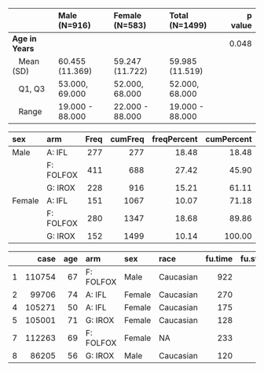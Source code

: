 




|                            |Male (N=916)    |Female (N=583)  |Total (N=1499)  | p value|
|:---------------------------|:---------------|:---------------|:---------------|-------:|
|**Age in Years**            |                |                |                |   0.048|
|&nbsp;&nbsp;&nbsp;Mean (SD) |60.455 (11.369) |59.247 (11.722) |59.985 (11.519) |        |
|&nbsp;&nbsp;&nbsp;Q1, Q3    |53.000, 69.000  |52.000, 68.000  |52.000, 68.000  |        |
|&nbsp;&nbsp;&nbsp;Range     |19.000 - 88.000 |22.000 - 88.000 |19.000 - 88.000 |        |





|sex    |arm       | Freq| cumFreq| freqPercent| cumPercent|
|:------|:---------|----:|-------:|-----------:|----------:|
|Male   |A: IFL    |  277|     277|       18.48|      18.48|
|       |F: FOLFOX |  411|     688|       27.42|      45.90|
|       |G: IROX   |  228|     916|       15.21|      61.11|
|Female |A: IFL    |  151|    1067|       10.07|      71.18|
|       |F: FOLFOX |  280|    1347|       18.68|      89.86|
|       |G: IROX   |  152|    1499|       10.14|     100.00|





|   |   case| age|arm       |sex    |race      | fu.time| fu.stat| ps|  hgb|      bmi| alk.phos| ast| mdquality.s|age.ord |
|:--|------:|---:|:---------|:------|:---------|-------:|-------:|--:|----:|--------:|--------:|---:|-----------:|:-------|
|1  | 110754|  67|F: FOLFOX |Male   |Caucasian |     922|       2|  0| 11.5| 25.09861|      160|  35|          NA|60-69   |
|2  |  99706|  74|A: IFL    |Female |Caucasian |     270|       2|  1| 10.7| 19.49786|      290|  52|           1|70-79   |
|4  | 105271|  50|A: IFL    |Female |Caucasian |     175|       2|  1| 11.1|       NA|      700| 100|           1|40-49   |
|5  | 105001|  71|G: IROX   |Female |Caucasian |     128|       2|  1| 12.6| 29.42922|      771|  68|           1|70-79   |
|7  | 112263|  69|F: FOLFOX |Female |NA        |     233|       2|  0| 13.0| 26.35352|      350|  35|          NA|60-69   |
|8  |  86205|  56|G: IROX   |Male   |Caucasian |     120|       2|  0| 10.2| 19.03673|      569|  27|           1|50-59   |


